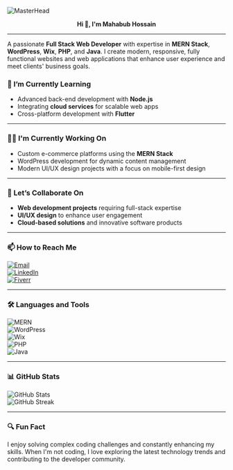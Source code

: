 ![MasterHead](https://cdn.pixabay.com/photo/2019/10/09/07/28/development-4536630_640.png)

<p align="center" style="font-size: px; font-weight: bold;">
    Hi 👋, I'm Mahabub Hossain
</p>

---

A passionate **Full Stack Web Developer** with expertise in **MERN Stack**, **WordPress**, **Wix**, **PHP**, and **Java**. I create modern, responsive, fully functional websites and web applications that enhance user experience and meet clients' business goals.

### 🌱 I’m Currently Learning  
- Advanced back-end development with **Node.js**  
- Integrating **cloud services** for scalable web apps  
- Cross-platform development with **Flutter**  

---

### 👨‍💻 I'm Currently Working On  
- Custom e-commerce platforms using the **MERN Stack**  
- WordPress development for dynamic content management  
- Modern UI/UX design projects with a focus on mobile-first design  

---

### 🤝 Let’s Collaborate On  
- **Web development projects** requiring full-stack expertise  
- **UI/UX design** to enhance user engagement  
- **Cloud-based solutions** and innovative software products  

---

### 📫 How to Reach Me  
[![Email](https://img.shields.io/badge/Email-D14836?style=flat-square&logo=gmail&logoColor=white)](mailto:mahbubislam@example.com)  
[![LinkedIn](https://img.shields.io/badge/LinkedIn-0077B5?style=flat-square&logo=linkedin&logoColor=white)](https://www.linkedin.com/in/torikul-islam-naeem-a18674231/)  
[![Fiverr](https://img.shields.io/badge/Fiverr-1DBF73?style=flat-square&logo=fiverr&logoColor=white)](https://www.fiverr.com/torikulislam222?up_rollout=true)  

---

### 🛠️ Languages and Tools  
![MERN](https://img.shields.io/badge/MERN-3C873A?style=flat-square&logo=react&logoColor=white)  
![WordPress](https://img.shields.io/badge/WordPress-21759B?style=flat-square&logo=wordpress&logoColor=white)  
![Wix](https://img.shields.io/badge/Wix-000?style=flat-square&logo=wix&logoColor=white)  
![PHP](https://img.shields.io/badge/PHP-777BB4?style=flat-square&logo=php&logoColor=white)  
![Java](https://img.shields.io/badge/Java-007396?style=flat-square&logo=java&logoColor=white)  

---

### 📊 GitHub Stats  
![GitHub Stats](https://github-readme-stats.vercel.app/api?username=Torikulislam20241&show_icons=true&theme=radical)  
![GitHub Streak](https://github-readme-streak-stats.herokuapp.com/?user=Torikulislam20241&theme=radical)  

---

### 🔍 Fun Fact  
I enjoy solving complex coding challenges and constantly enhancing my skills. When I'm not coding, I love exploring the latest technology trends and contributing to the developer community.
